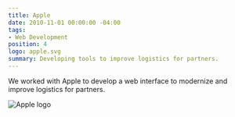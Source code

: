 ```yaml
---
title: Apple
date: 2010-11-01 00:00:00 -04:00
tags:
- Web Development
position: 4
logo: apple.svg
summary: Developing tools to improve logistics for partners.
---
```


We worked with Apple to develop a web interface to modernize and improve logistics for partners.

![Apple logo](/uploads/apple-placeholder.png)